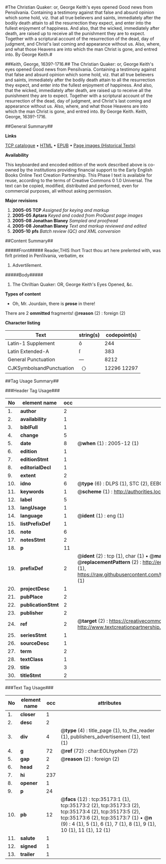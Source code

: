 #The Christian Quaker: or, George Keith's eyes opened Good news from Pensilvania. Containing a testimony against that false and absurd opinion which some hold, viz. that all true believers and saints, immediately after the bodily death attain to all the resurrection they expect, and enter into the fullest enjoyment of happiness. And also, that the wicked, immediately after death, are raised up to receive all the punishment they are to expect. Together with a scriptural account of the resurrection of the dead, day of judgment, and Christ's last coming and appearance without us. Also, where, and what those Heavens are into which the man Christ is gone, and entred into. By George Keith.#

##Keith, George, 1639?-1716.##
The Christian Quaker: or, George Keith's eyes opened Good news from Pensilvania. Containing a testimony against that false and absurd opinion which some hold, viz. that all true believers and saints, immediately after the bodily death attain to all the resurrection they expect, and enter into the fullest enjoyment of happiness. And also, that the wicked, immediately after death, are raised up to receive all the punishment they are to expect. Together with a scriptural account of the resurrection of the dead, day of judgment, and Christ's last coming and appearance without us. Also, where, and what those Heavens are into which the man Christ is gone, and entred into. By George Keith.
Keith, George, 1639?-1716.

##General Summary##

**Links**

[TCP catalogue](http://www.ota.ox.ac.uk/tcp/)  • 
[HTML](http://tei.it.ox.ac.uk/tcp/Texts-HTML/free/A47/A47131.html)  • 
[EPUB](http://tei.it.ox.ac.uk/tcp/Texts-EPUB/free/A47/A47131.epub) • 
[Page images (Historical Texts)](https://data.historicaltexts.jisc.ac.uk/view?pubId=eebo-99830719e&pageId=eebo-99830719e-35173-1)

**Availability**

This keyboarded and encoded edition of the
	       work described above is co-owned by the institutions
	       providing financial support to the Early English Books
	       Online Text Creation Partnership. This Phase I text is
	       available for reuse, according to the terms of Creative
	       Commons 0 1.0 Universal. The text can be copied,
	       modified, distributed and performed, even for
	       commercial purposes, all without asking permission.

**Major revisions**

1. __2005-05__ __TCP__ *Assigned for keying and markup*
1. __2005-05__ __Aptara__ *Keyed and coded from ProQuest page images*
1. __2005-08__ __Jonathan Blaney__ *Sampled and proofread*
1. __2005-08__ __Jonathan Blaney__ *Text and markup reviewed and edited*
1. __2005-10__ __pfs__ *Batch review (QC) and XML conversion*

##Content Summary##

#####Front#####
Reader,THIS ſhort Tract thou art here preſented with, was
firſt printed in Penſilvania, verbatim, ex
1. Advertiſement.

#####Body#####

1. The Chriſtian Quaker:
OR,
George Keith's Eyes Opened, &c.

**Types of content**

  * Oh, Mr. Jourdain, there is **prose** in there!

There are 2 **ommitted** fragments! 
 @__reason__ (2) : foreign (2)

**Character listing**


|Text|string(s)|codepoint(s)|
|---|---|---|
|Latin-1 Supplement|ô|244|
|Latin Extended-A|ſ|383|
|General Punctuation|—|8212|
|CJKSymbolsandPunctuation|〈〉|12296 12297|

##Tag Usage Summary##

###Header Tag Usage###

|No|element name|occ|attributes|
|---|---|---|---|
|1.|__author__|2||
|2.|__availability__|1||
|3.|__biblFull__|1||
|4.|__change__|5||
|5.|__date__|8| @__when__ (1) : 2005-12 (1)|
|6.|__edition__|1||
|7.|__editionStmt__|1||
|8.|__editorialDecl__|1||
|9.|__extent__|2||
|10.|__idno__|6| @__type__ (6) : DLPS (1), STC (2), EEBO-CITATION (1), PROQUEST (1), VID (1)|
|11.|__keywords__|1| @__scheme__ (1) : http://authorities.loc.gov/ (1)|
|12.|__label__|5||
|13.|__langUsage__|1||
|14.|__language__|1| @__ident__ (1) : eng (1)|
|15.|__listPrefixDef__|1||
|16.|__note__|6||
|17.|__notesStmt__|2||
|18.|__p__|11||
|19.|__prefixDef__|2| @__ident__ (2) : tcp (1), char (1)  •  @__matchPattern__ (2) : ([0-9\-]+):([0-9IVX]+) (1), (.+) (1)  •  @__replacementPattern__ (2) : http://eebo.chadwyck.com/downloadtiff?vid=$1&page=$2 (1), https://raw.githubusercontent.com/textcreationpartnership/Texts/master/tcpchars.xml#$1 (1)|
|20.|__projectDesc__|1||
|21.|__pubPlace__|2||
|22.|__publicationStmt__|2||
|23.|__publisher__|2||
|24.|__ref__|2| @__target__ (2) : https://creativecommons.org/publicdomain/zero/1.0/ (1), http://www.textcreationpartnership.org/docs/. (1)|
|25.|__seriesStmt__|1||
|26.|__sourceDesc__|1||
|27.|__term__|2||
|28.|__textClass__|1||
|29.|__title__|3||
|30.|__titleStmt__|2||


###Text Tag Usage###

|No|element name|occ|attributes|
|---|---|---|---|
|1.|__closer__|1||
|2.|__desc__|2||
|3.|__div__|4| @__type__ (4) : title_page (1), to_the_reader (1), publishers_advertisement (1), text (1)|
|4.|__g__|72| @__ref__ (72) : char:EOLhyphen (72)|
|5.|__gap__|2| @__reason__ (2) : foreign (2)|
|6.|__head__|2||
|7.|__hi__|237||
|8.|__opener__|1||
|9.|__p__|24||
|10.|__pb__|12| @__facs__ (12) : tcp:35173:1 (1), tcp:35173:2 (2), tcp:35173:3 (2), tcp:35173:4 (2), tcp:35173:5 (2), tcp:35173:6 (2), tcp:35173:7 (1)  •  @__n__ (9) : 4 (1), 5 (1), 6 (1), 7 (1), 8 (1), 9 (1), 10 (1), 11 (1), 12 (1)|
|11.|__salute__|1||
|12.|__signed__|1||
|13.|__trailer__|1||
